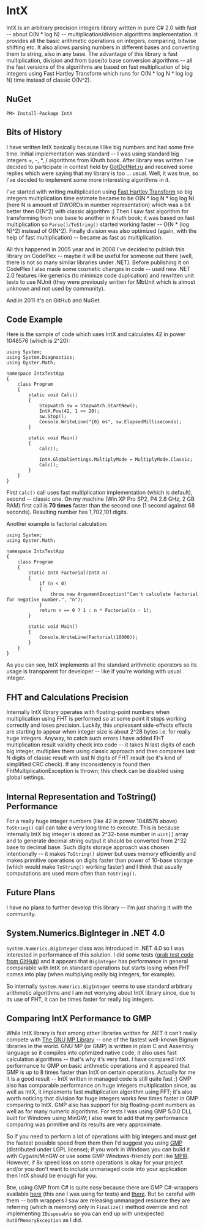 IntX
====

IntX is an arbitrary precision integers library written in pure C# 2.0 with fast -- about O(N * log N) -- multiplication/division algorithms implementation. It provides all the basic arithmetic operations on integers, comparing, bitwise shifting etc. It also allows parsing numbers in different bases and converting them to string, also in any base. The advantage of this library is fast multiplication, division and from base/to base conversion algorithms -- all the fast versions of the algorithms are based on fast multiplication of big integers using Fast Hartley Transform which runs for O(N * log N * log log N) time instead of classic O(N^2).

NuGet
-----

    PM> Install-Package IntX

Bits of History
---------------

I have written IntX basically because I like big numbers and had some free time. Initial implementation was standard -- I was using standard big integers +, -, *, / algorithms from Khuth book. After library was written I've decided to participate in contest held by [GotDotNet.ru](http://gotdotnet.ru/) and received some replies which were saying that my library is too ... usual. Well, it was true, so I've decided to implement some more interesting algorithms in it.

I've started with writing multiplication using [Fast Hartley Transform](http://en.wikipedia.org/wiki/Discrete_Hartley_transform) so big integers multiplication time estimate became to be O(N * log N * log log N) (here N is amount of DWORDs in number representation) which was a bit better then O(N^2) with classic algorithm :) Then I saw fast algorithm for transforming from one base to another in Knuth book; it was based on fast multiplication so `Parse()/ToString()` started working faster -- O(N * (log N)^2) instead of O(N^2). Finally division was also optimized (again, with the help of fast multiplication) -- became as fast as multiplication.

All this happened in 2005 year and in 2008 I've decided to publish this library on CodePlex -- maybe it will be useful for someone out there (well, there is not so many similar libraries under .NET). Before publishing it on CodePlex I also made some cosmetic changes in code -- used new .NET 2.0 features like generics (to minimize code duplication) and rewritten unit tests to use NUnit (they were previously written for MbUnit which is almost unknown and not used by community).

And in 2011 it's on GitHub and NuGet.

Code Example
------------

Here is the sample of code which uses IntX and calculates 42 in power 1048576 (which is 2^20):

    using System;
    using System.Diagnostics;
    using Oyster.Math;

    namespace IntxTestApp
    {
        class Program
        {
            static void Calc()
            {
                Stopwatch sw = Stopwatch.StartNew();
                IntX.Pow(42, 1 << 20);
                sw.Stop();
                Console.WriteLine("{0} ms", sw.ElapsedMilliseconds);
            }

            static void Main()
            {
                Calc();

                IntX.GlobalSettings.MultiplyMode = MultiplyMode.Classic;
                Calc();
            }
        }
    }

First `Calc()` call uses fast multiplication implementation (which is default), second -- classic one. On my machine (Win XP Pro SP2, P4 2.8 GHz, 2 GB RAM) first call is **70 times** faster than the second one (1 second against 68 seconds). Resulting number has 1,702,101 digits.

Another example is factorial calculation:

    using System;
    using Oyster.Math;
 
    namespace IntxTestApp
    {
        class Program
        {
            static IntX Factorial(IntX n)
            {
                if (n < 0)
                {
                    throw new ArgumentException("Can't calculate factorial for negative number.", "n");
                }
                return n == 0 ? 1 : n * Factorial(n - 1);
            }

            static void Main()
            {
                Console.WriteLine(Factorial(10000));
            }
        }
    }

As you can see, IntX implements all the standard arithmetic operators so its usage is transparent for developer -- like if you're working with usual integer.

FHT and Calculations Precision
------------------------------

Internally IntX library operates with floating-point numbers when multiplication using FHT is performed so at some point it stops working correctly and loses precision. Luckily, this unpleasant side-effects effects are starting to appear when integer size is about 2^28 bytes i.e. for really huge integers. Anyway, to catch such errors I have added FHT multiplication result validity check into code -- it takes N last digits of each big integer, multiplies them using classic approach and then compares last N digits of classic result with last N digits of FHT result (so it's kind of simplified CRC check). If any inconsistency is found then FhtMultiplicationException is thrown; this check can be disabled using global settings.

Internal Representation and ToString() Performance
--------------------------------------------------

For a really huge integer numbers (like 42 in power 1048576 above) `ToString()` call can take a very long time to execute. This is because internally IntX big integer is stored as 2^32-base number in `uint[]` array and to generate decimal string output it should be converted from 2^32 base to decimal base. Such digits storage approach was chosen intentionally -- it makes `ToString()` slower but uses memory efficiently and makes primitive operations on digits faster than power of 10-base storage (which would make `ToString()` working faster) and I think that usually computations are used more often than `ToString()`.

Future Plans
------------

I have no plans to further develop this library -- I'm just sharing it with the community.

System.Numerics.BigInteger in .NET 4.0
--------------------------------------

`System.Numerics.BigInteger` class was introduced in .NET 4.0 so I was interested in performance of this solution. I did some tests ([grab test code from GitHub](https://github.com/devoyster/Oyster.Examples/tree/master/Oyster.Examples.IntXTest)) and it appears that `BigInteger` has performance in general comparable with IntX on standard operations but starts losing when FHT comes into play (when multiplying really big integers, for example).

So internally `System.Numerics.BigInteger` seems to use standard arbitrary arithmetic algorithms and I am not worrying about IntX library since, due to its use of FHT, it can be times faster for really big integers.

Comparing IntX Performance to GMP
---------------------------------

While IntX library is fast among other libraries written for .NET it can't really compete with [The GNU MP Library](http://gmplib.org/) -- one of the fastest well-known Bignum libraries in the world. GNU MP (or GMP) is written in plain C and Assembly language so it compiles into optimized native code, it also uses fast calculation algorithms -- that's why it's very fast. I have compared IntX performance to GMP on basic arithmetic operations and it appeared that GMP is up to 8 times faster than IntX on certain operations. Actually for me it is a good result -- IntX written in managed code is still quite fast :) GMP also has comparable performance on huge integers multiplication since, as well as IntX, it implements fast multiplication algorithm using FFT; it's also worth noticing that division for huge integers works few times faster in GMP comparing to IntX. GMP also has support for big floating-point numbers as well as for many numeric algorithms. For tests I was using GMP 5.0.0 DLL built for Windows using MinGW; I also want to add that my performance comparing was primitive and its results are very approximate.

So if you need to perform a lot of operations with big integers and must get the fastest possible speed from them then I'd suggest you using [GMP](http://gmplib.org/) (distributed under LGPL license); if you work in Windows you can build it with Cygwin/MinGW or use some GMP Windows-friendly port like [MPIR](http://www.mpir.org/). However, if 8x speed loss on some operations is okay for your project and/or you don't want to include unmanaged code into your application then IntX should be enough for you.

Btw, using GMP from C# is quite easy because there are GMP C#-wrappers available [here](http://www.emilstefanov.net/Projects/GnuMpDotNet/) (this one I was using for tests) and [there](http://gnumpnet.codeplex.com/). But be careful with them -- both wrappers I saw are releasing unmanaged resource they are referring (which is memory) only in `Finalize()` method override and not implementing `IDisposable` so you can end up with unexpected `OutOfMemoryException` as I did.